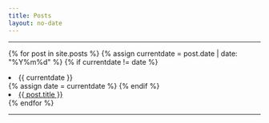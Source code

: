 ```yaml
---
title: Posts
layout: no-date
---
```


-----

{% for post in site.posts %}
  {% assign currentdate = post.date | date: "%Y%m%d" %}
  {% if currentdate != date %}
    <li id="{{currentdate}}">{{ currentdate }}</li>
    {% assign date = currentdate %} 
  {% endif %}
    <li><a href="{{ post.url }}">{{ post.title }}</a></li>
{% endfor %}

-----